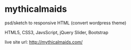 # mythicalmaids
psd/sketch to responsive HTML (convert wordpress theme)

HTML5, CSS3, JavsScript, jQuery Slider, Bootstrap


live site url: http://mythicalmaids.com/

